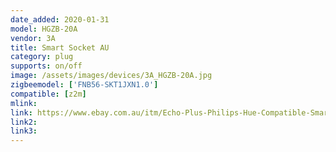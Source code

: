 ```yaml
---
date_added: 2020-01-31
model: HGZB-20A
vendor: 3A
title: Smart Socket AU
category: plug
supports: on/off
image: /assets/images/devices/3A_HGZB-20A.jpg
zigbeemodel: ['FNB56-SKT1JXN1.0']
compatible: [z2m]
mlink: 
link: https://www.ebay.com.au/itm/Echo-Plus-Philips-Hue-Compatible-Smart-ZigBee-Socket-Plug-for-Home-Automation-/163935644599
link2:
link3: 
---
```

